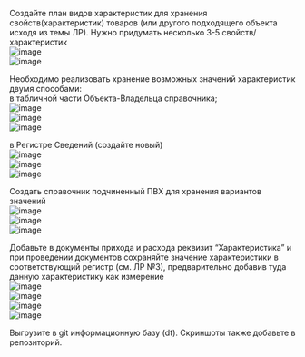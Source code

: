 Создайте план видов характеристик для хранения свойств(характеристик) товаров (или другого подходящего объекта  исходя из темы ЛР). Нужно придумать несколько 3-5 свойств/характеристик  
![image](https://user-images.githubusercontent.com/107550671/229288001-2f29c4a9-c1b3-4370-a0e8-da101b29820d.png)  
![image](https://user-images.githubusercontent.com/107550671/229288010-6d37a206-e3dc-4206-8105-197783e2771a.png)  

Необходимо реализовать хранение возможных значений характеристик двумя способами:  
в табличной части Объекта-Владельца справочника;  
![image](https://user-images.githubusercontent.com/107550671/229288026-08777f94-c75b-4f48-9ac7-07d1bc806b7f.png)  
![image](https://user-images.githubusercontent.com/107550671/229288075-fd39ea9f-084e-453d-968c-cc4af2183d57.png)  
![image](https://user-images.githubusercontent.com/107550671/229288133-46f6a9a4-14b5-4085-bf51-32d3d13c0644.png)  

в Регистре Сведений (создайте новый)  
![image](https://user-images.githubusercontent.com/107550671/229288224-45904b83-314c-4ce7-beb3-a1cf89c5ab25.png)  
![image](https://user-images.githubusercontent.com/107550671/229288228-b46a6fd3-b878-45f6-8da1-75ee9923b7dd.png)  
![image](https://user-images.githubusercontent.com/107550671/229288278-f154870d-d304-4a57-b97f-85326b04ef9e.png)  

Создать справочник подчиненный ПВХ для хранения вариантов значений   
![image](https://user-images.githubusercontent.com/107550671/229288298-a084f6ee-f8d8-423b-ae67-c0b23603dc6c.png)  
![image](https://user-images.githubusercontent.com/107550671/229288333-5c930a29-c4a5-4312-b0ce-068b7b3adfdd.png)  
![image](https://user-images.githubusercontent.com/107550671/229288388-fdbe38ca-99cc-45b7-93bb-cef2cd2eaa7c.png)  

Добавьте в документы прихода и расхода реквизит “Характеристика” и при проведении документов сохраняйте значение характеристики в соответствующий регистр (см. ЛР №3), предварительно добавив туда данную характеристику как измерение  
![image](https://user-images.githubusercontent.com/107550671/229288512-8f66e0a8-6371-4d39-a0d6-335af273b969.png)  
![image](https://user-images.githubusercontent.com/107550671/229288562-e52228b8-4090-4dc8-b5d3-2fc3c782b3bf.png)  
![image](https://user-images.githubusercontent.com/107550671/229288613-52cf39c6-c47e-4cdd-893b-a7154451441f.png)  
![image](https://user-images.githubusercontent.com/107550671/229288631-221f43ae-fdbe-47b3-b55e-94985fcc12b5.png)  


Выгрузите в git информационную базу (dt). Скриншоты также добавьте в репозиторий.  
